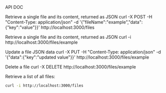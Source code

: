 API DOC




Retrieve a single file and its content, returned as JSON
curl -X POST -H "Content-Type: application/json" -d '{"fileName":"example","data":{"key":"value"}}' http://localhost:3000/files

Retrieve a single file and its content, returned as JSON
curl -i http://localhost:3000/files/example

Update a file JSON data
curl -X PUT -H "Content-Type: application/json" -d '{"data":{"key":"updated value"}}' http://localhost:3000/files/example

Delete a file
curl -X DELETE http://localhost:3000/files/example

Retrieve a list of all files:

```bash
curl -i http://localhost:3000/files
```


